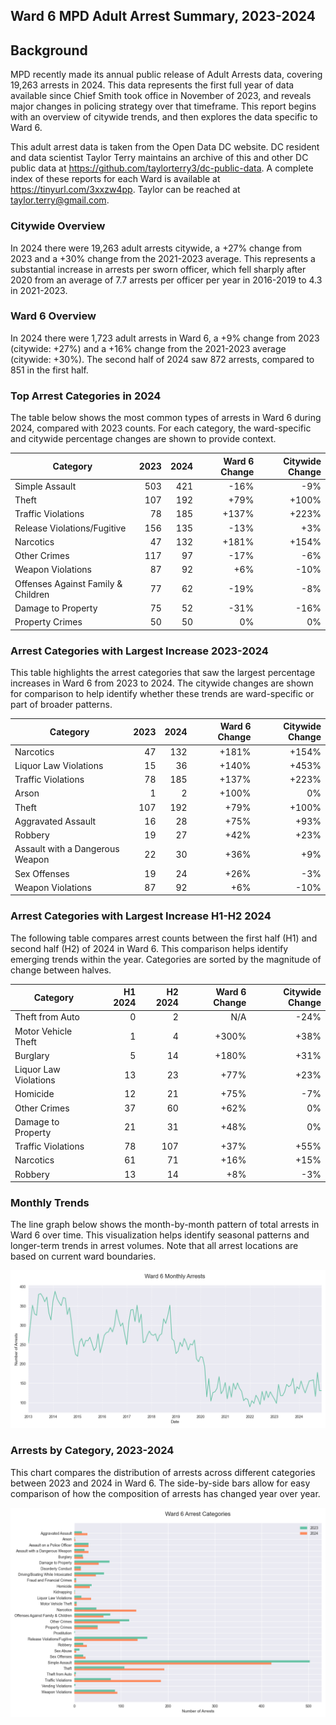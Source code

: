 ## Ward 6 MPD Adult Arrest Summary, 2023-2024

## Background

MPD recently made its annual public release of Adult Arrests data, covering 19,263 arrests in 2024. This data represents the first full year of data available since Chief Smith took office in November of 2023, and reveals major changes in policing strategy over that timeframe. This report begins with an overview of citywide trends, and then explores the data specific to Ward 6.

This adult arrest data is taken from the Open Data DC website. DC resident and data scientist Taylor Terry maintains an archive of this and other DC public data at https://github.com/taylorterry3/dc-public-data. A complete index of these reports for each Ward is available at https://tinyurl.com/3xxzw4pp. Taylor can be reached at taylor.terry@gmail.com.

### Citywide Overview

In 2024 there were 19,263 adult arrests citywide, a +27% change from 2023 and a +30% change from the 2021-2023 average. This represents a substantial increase in arrests per sworn officer, which fell sharply after 2020 from an average of 7.7 arrests per officer per year in 2016-2019 to 4.3 in 2021-2023.

### Ward 6 Overview
In 2024 there were 1,723 adult arrests in Ward 6, a +9% change from 2023 (citywide: +27%) and a +16% change from the 2021-2023 average (citywide: +30%). The second half of 2024 saw 872 arrests, compared to 851 in the first half.

### Top Arrest Categories in 2024
The table below shows the most common types of arrests in Ward 6 during 2024, compared with 2023 counts. For each category, the ward-specific and citywide percentage changes are shown to provide context.

| Category | 2023 | 2024 | Ward 6 Change | Citywide Change |
|----------|------:|------:|---------:|----------------:|
| Simple Assault | 503 | 421 | -16% | -9% |
| Theft | 107 | 192 | +79% | +100% |
| Traffic Violations | 78 | 185 | +137% | +223% |
| Release Violations/Fugitive | 156 | 135 | -13% | +3% |
| Narcotics | 47 | 132 | +181% | +154% |
| Other Crimes | 117 | 97 | -17% | -6% |
| Weapon Violations | 87 | 92 | +6% | -10% |
| Offenses Against Family & Children | 77 | 62 | -19% | -8% |
| Damage to Property | 75 | 52 | -31% | -16% |
| Property Crimes | 50 | 50 | 0% | 0% |

### Arrest Categories with Largest Increase 2023-2024
This table highlights the arrest categories that saw the largest percentage increases in Ward 6 from 2023 to 2024. The citywide changes are shown for comparison to help identify whether these trends are ward-specific or part of broader patterns.

| Category | 2023 | 2024 | Ward 6 Change | Citywide Change |
|----------|------:|------:|---------:|----------------:|
| Narcotics | 47 | 132 | +181% | +154% |
| Liquor Law Violations | 15 | 36 | +140% | +453% |
| Traffic Violations | 78 | 185 | +137% | +223% |
| Arson | 1 | 2 | +100% | 0% |
| Theft | 107 | 192 | +79% | +100% |
| Aggravated Assault | 16 | 28 | +75% | +93% |
| Robbery | 19 | 27 | +42% | +23% |
| Assault with a Dangerous Weapon | 22 | 30 | +36% | +9% |
| Sex Offenses | 19 | 24 | +26% | -3% |
| Weapon Violations | 87 | 92 | +6% | -10% |

### Arrest Categories with Largest Increase H1-H2 2024
The following table compares arrest counts between the first half (H1) and second half (H2) of 2024 in Ward 6. This comparison helps identify emerging trends within the year. Categories are sorted by the magnitude of change between halves.

| Category | H1 2024 | H2 2024 | Ward 6 Change | Citywide Change |
|----------|---------:|---------:|---------:|----------------:|
| Theft from Auto | 0 | 2 | N/A | -24% |
| Motor Vehicle Theft | 1 | 4 | +300% | +38% |
| Burglary | 5 | 14 | +180% | +31% |
| Liquor Law Violations | 13 | 23 | +77% | +23% |
| Homicide | 12 | 21 | +75% | -7% |
| Other Crimes | 37 | 60 | +62% | 0% |
| Damage to Property | 21 | 31 | +48% | 0% |
| Traffic Violations | 78 | 107 | +37% | +55% |
| Narcotics | 61 | 71 | +16% | +15% |
| Robbery | 13 | 14 | +8% | -3% |

### Monthly Trends
The line graph below shows the month-by-month pattern of total arrests in Ward 6 over time. This visualization helps identify seasonal patterns and longer-term trends in arrest volumes. Note that all arrest locations are based on current ward boundaries.

![Monthly Arrest Trends](ward_6_monthly_trends.png)

### Arrests by Category, 2023-2024
This chart compares the distribution of arrests across different categories between 2023 and 2024 in Ward 6. The side-by-side bars allow for easy comparison of how the composition of arrests has changed year over year.

![Arrests by category](ward_6_categories.png)
